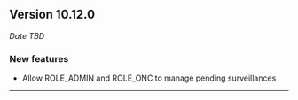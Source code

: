 
## Version 10.12.0
_Date TBD_

### New features
* Allow ROLE_ADMIN and ROLE_ONC to manage pending surveillances

---
